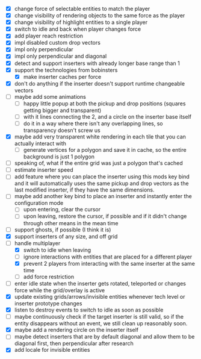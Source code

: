 
- [x] change force of selectable entities to match the player
- [x] change visibility of rendering objects to the same force as the player
- [x] change visibility of highlight entities to a single player
- [x] switch to idle and back when player changes force
- [x] add player reach restriction
- [x] impl disabled custom drop vectors
- [x] impl only perpendicular
- [x] impl only perpendicular and diagonal
- [x] detect and support inserters with already longer base range than 1
- [x] support the technologies from bobinsters
  - [x] make inserter caches per force
- [x] don't do anything if the inserter doesn't support runtime changeable vectors
- [ ] maybe add some animations
  - [ ] happy little popup at both the pickup and drop positions (squares getting bigger and transparent)
  - [ ] with it lines connecting the 2, and a circle on the inserter base itself
  - [ ] do it in a way where there isn't any overlapping lines, so transparency doesn't screw us
- [x] maybe add very transparent white rendering in each tile that you can actually interact with
  - [ ] generate vertices for a polygon and save it in cache, so the entire background is just 1 polygon
- [ ] speaking of, what if the entire grid was just a polygon that's cached
- [ ] estimate inserter speed
- [ ] add feature where you can place the inserter using this mods key bind and it will automatically uses the same pickup and drop vectors as the last modified inserter, if they have the same dimensions.
- [ ] maybe add another key bind to place an inserter and instantly enter the configuration mode
  - [ ] upon entering, clear the cursor
  - [ ] upon leaving, restore the cursor, if possible and if it didn't change through other means in the mean time
- [ ] support ghosts, if possible (I think it is)
- [x] support inserters of any size, and off grid
- [ ] handle multiplayer
  - [x] switch to idle when leaving
  - [ ] ignore interactions with entities that are placed for a different player
  - [x] prevent 2 players from interacting with the same inserter at the same time
  - [ ] add force restriction
- [ ] enter idle state when the inserter gets rotated, teleported or changes force while the grid/overlay is active
- [x] update existing grids/arrows/invisible entities whenever tech level or inserter prototype changes
- [x] listen to destroy events to switch to idle as soon as possible
- [ ] maybe continuously check if the target inserter is still valid, so if the entity disappears without an event, we still clean up reasonably soon.
- [x] maybe add a rendering circle on the inserter itself
- [ ] maybe detect inserters that are by default diagonal and allow them to be diagonal first, then perpendicular after research
- [x] add locale for invisible entities
